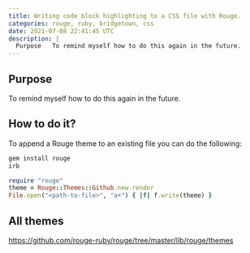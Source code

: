 ```yaml
---
title: Writing code block highlighting to a CSS file with Rouge.
categories: rouge, ruby, bridgetown, css
date: 2021-07-08 22:41:45 UTC
description: |
  Purpose   To remind myself how to do this again in the future.           How to do it?   To...
---
```


## Purpose

To remind myself how to do this again in the future.

## How to do it?

To append a Rouge theme to an existing file you can do the following:

```rb
gem install rouge
irb

require "rouge"
theme = Rouge::Themes::Github.new.render
File.open("<path-to-file>", "a+") { |f| f.write(theme) }
```

## All themes

https://github.com/rouge-ruby/rouge/tree/master/lib/rouge/themes